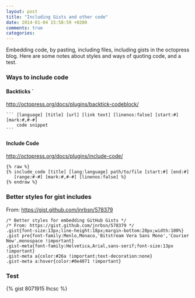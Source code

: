 ```yaml
---
layout: post
title: "Including Gists and other code"
date: 2014-01-04 15:58:59 +0200
comments: true
categories:
---
```


Embedding code, by pasting, including files, including gists in the octopress blog.  Here are some notes about styles and ways of quoting code, and a test.
<!--more-->

### Ways to include code ###

#### Backticks ` ####


http://octopress.org/docs/plugins/backtick-codeblock/

    ``` [language] [title] [url] [link text] [linenos:false] [start:#] [mark:#,#-#]
        code snippet
    ```
#### Include Code ####

http://octopress.org/docs/plugins/include-code/

    {% raw %}
    {% include_code [title] [lang:language] path/to/file [start:#] [end:#]
       [range:#-#] [mark:#,#-#] [linenos:false] %}
    {% endraw %}

### Better styles for gist includes ###

From: https://gist.github.com/jnrbsn/578379

    /* Better styles for embedding GitHub Gists */
    /* From: https://gist.github.com/jnrbsn/578379 */
    .gist{font-size:13px;line-height:18px;margin-bottom:20px;width:100%}
    .gist pre{font-family:Menlo,Monaco,'Bitstream Vera Sans Mono','Courier New',monospace !important}
    .gist-meta{font-family:Helvetica,Arial,sans-serif;font-size:13px !important}
    .gist-meta a{color:#26a !important;text-decoration:none}
    .gist-meta a:hover{color:#0e4071 !important}

### Test ###

{% gist 8071915 lhcsc %}
